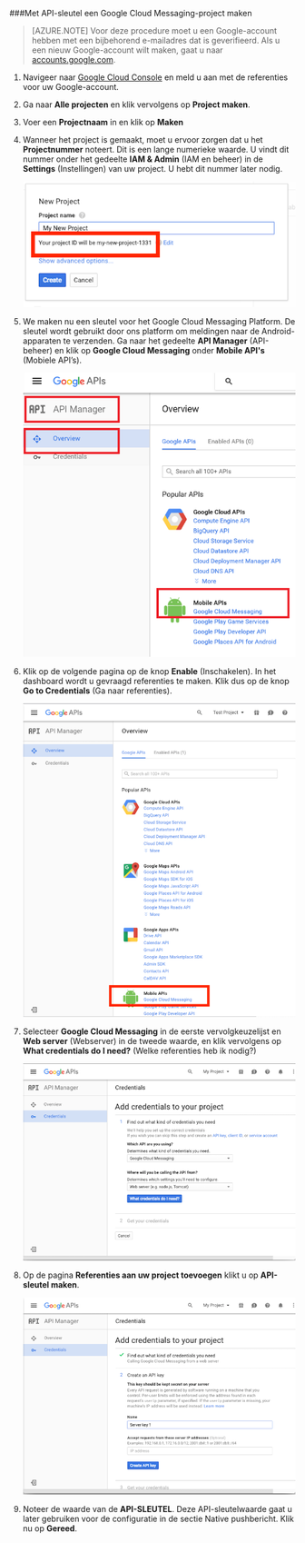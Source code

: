 
###Met API-sleutel een Google Cloud Messaging-project maken

>[AZURE.NOTE] Voor deze procedure moet u een Google-account hebben met een bijbehorend e-mailadres dat is geverifieerd. Als u een nieuw Google-account wilt maken, gaat u naar <a href="http://go.microsoft.com/fwlink/p/?LinkId=268302" target="_blank">accounts.google.com</a>.

1. Navigeer naar [Google Cloud Console](https://console.developers.google.com/project) en meld u aan met de referenties voor uw Google-account.

2. Ga naar **Alle projecten** en klik vervolgens op **Project maken**.

3. Voer een **Projectnaam** in en klik op **Maken**

4. Wanneer het project is gemaakt, moet u ervoor zorgen dat u het **Projectnummer** noteert. Dit is een lange numerieke waarde. U vindt dit nummer onder het gedeelte **IAM & Admin** (IAM en beheer) in de **Settings** (Instellingen) van uw project. U hebt dit nummer later nodig. 
 
    ![](./media/mobile-engagement-enable-google-cloud-messaging/project-number.png)

5. We maken nu een sleutel voor het Google Cloud Messaging Platform. De sleutel wordt gebruikt door ons platform om meldingen naar de Android-apparaten te verzenden. Ga naar het gedeelte **API Manager** (API-beheer) en klik op **Google Cloud Messaging** onder **Mobile API's** (Mobiele API’s). 

    ![](./media/mobile-engagement-enable-google-cloud-messaging/gcm.png)

6. Klik op de volgende pagina op de knop **Enable** (Inschakelen). In het dashboard wordt u gevraagd referenties te maken. Klik dus op de knop **Go to Credentials** (Ga naar referenties). 

    ![](./media/mobile-engagement-enable-google-cloud-messaging/enable-GCM.png)

6. Selecteer **Google Cloud Messaging** in de eerste vervolgkeuzelijst en **Web server** (Webserver) in de tweede waarde, en klik vervolgens op **What credentials do I need?** (Welke referenties heb ik nodig?)

    ![](./media/mobile-engagement-enable-google-cloud-messaging/create-server-key.png)

7. Op de pagina **Referenties aan uw project toevoegen** klikt u op **API-sleutel maken**.

    ![](./media/mobile-engagement-enable-google-cloud-messaging/create-server-key5.png)

8. Noteer de waarde van de **API-SLEUTEL**. Deze API-sleutelwaarde gaat u later gebruiken voor de configuratie in de sectie Native pushbericht. Klik nu op **Gereed**.



<!--HONumber=Aug16_HO4-->


